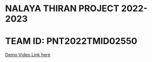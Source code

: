# NALAYA THIRAN PROJECT 2022-2023
# TEAM ID: PNT2022TMID02550
[Demo Video Link here](https://vimeo.com/772842017)
